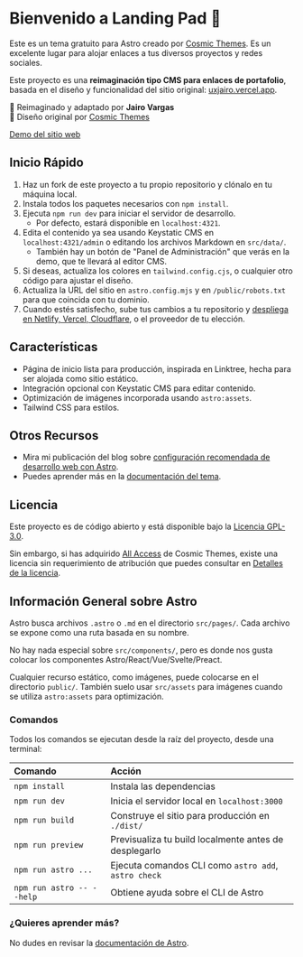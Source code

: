 # Bienvenido a Landing Pad 🚀

Este es un tema gratuito para Astro creado por [Cosmic Themes](https://cosmicthemes.com/). Es un excelente lugar para alojar enlaces a tus diversos proyectos y redes sociales.

Este proyecto es una **reimaginación tipo CMS para enlaces de portafolio**, basada en el diseño y funcionalidad del sitio original: [uxjairo.vercel.app](https://uxjairo.vercel.app).

📌 Reimaginado y adaptado por **Jairo Vargas**  
🎨 Diseño original por [Cosmic Themes](https://cosmicthemes.com/)

[Demo del sitio web](https://landingpad.cosmicthemes.com/)

## Inicio Rápido

1. Haz un fork de este proyecto a tu propio repositorio y clónalo en tu máquina local.
2. Instala todos los paquetes necesarios con `npm install`.
3. Ejecuta `npm run dev` para iniciar el servidor de desarrollo.
   - Por defecto, estará disponible en `localhost:4321`.
4. Edita el contenido ya sea usando Keystatic CMS en `localhost:4321/admin` o editando los archivos Markdown en `src/data/`.
   - También hay un botón de "Panel de Administración" que verás en la demo, que te llevará al editor CMS.
5. Si deseas, actualiza los colores en `tailwind.config.cjs`, o cualquier otro código para ajustar el diseño.
6. Actualiza la URL del sitio en `astro.config.mjs` y en `/public/robots.txt` para que coincida con tu dominio.
7. Cuando estés satisfecho, sube tus cambios a tu repositorio y [despliega en Netlify, Vercel, Cloudflare](https://cosmicthemes.com/deployment/), o el proveedor de tu elección.

## Características

- Página de inicio lista para producción, inspirada en Linktree, hecha para ser alojada como sitio estático.
- Integración opcional con Keystatic CMS para editar contenido.
- Optimización de imágenes incorporada usando `astro:assets`.
- Tailwind CSS para estilos.

## Otros Recursos

- Mira mi publicación del blog sobre [configuración recomendada de desarrollo web con Astro](https://cosmicthemes.com/blog/astro-web-development-setup/).
- Puedes aprender más en la [documentación del tema](https://cosmicthemes.com/docs/).

## Licencia

Este proyecto es de código abierto y está disponible bajo la [Licencia GPL-3.0](https://www.gnu.org/licenses/gpl-3.0.en.html).

Sin embargo, si has adquirido [All Access](https://cosmicthemes.com/all-access/) de Cosmic Themes, existe una licencia sin requerimiento de atribución que puedes consultar en [Detalles de la licencia](https://cosmicthemes.com/license/).

## Información General sobre Astro

Astro busca archivos `.astro` o `.md` en el directorio `src/pages/`. Cada archivo se expone como una ruta basada en su nombre.

No hay nada especial sobre `src/components/`, pero es donde nos gusta colocar los componentes Astro/React/Vue/Svelte/Preact.

Cualquier recurso estático, como imágenes, puede colocarse en el directorio `public/`. También suelo usar `src/assets` para imágenes cuando se utiliza `astro:assets` para optimización.

### Comandos

Todos los comandos se ejecutan desde la raíz del proyecto, desde una terminal:

| Comando                    | Acción                                                   |
| :------------------------ | :-------------------------------------------------------- |
| `npm install`             | Instala las dependencias                                  |
| `npm run dev`             | Inicia el servidor local en `localhost:3000`              |
| `npm run build`           | Construye el sitio para producción en `./dist/`           |
| `npm run preview`         | Previsualiza tu build localmente antes de desplegarlo     |
| `npm run astro ...`       | Ejecuta comandos CLI como `astro add`, `astro check`      |
| `npm run astro -- --help` | Obtiene ayuda sobre el CLI de Astro                       |

### ¿Quieres aprender más?

No dudes en revisar la [documentación de Astro](https://docs.astro.build).
